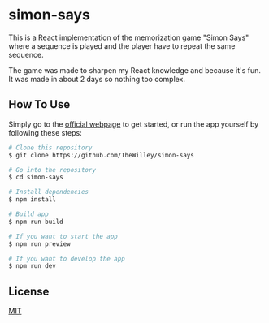 # simon-says

This is a React implementation of the memorization game "Simon Says" where a sequence is played and the player have to repeat the same sequence.

The game was made to sharpen my React knowledge and because it's fun. It was made in about 2 days so nothing too complex.

## How To Use
Simply go to the [official webpage](https://thewilley.github.io/simon-says/) to get started, or run the app yourself by following these steps:

```bash
# Clone this repository
$ git clone https://github.com/TheWilley/simon-says

# Go into the repository
$ cd simon-says

# Install dependencies
$ npm install

# Build app
$ npm run build

# If you want to start the app 
$ npm run preview

# If you want to develop the app
$ npm run dev
```
## License
[MIT](https://raw.githubusercontent.com/TheWilley/simon-says/main/LICENSE)